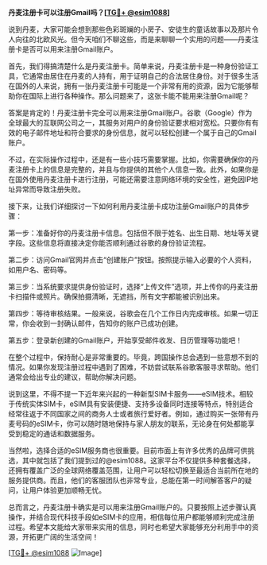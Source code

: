 **丹麦注册卡可以注册Gmail吗？[[TG💪+ @esim1088](https://t.me/s/esim1088)]**

说到丹麦，大家可能会想到那些色彩斑斓的小房子、安徒生的童话故事以及那片令人向往的北欧风光。但今天咱们不聊这些，而是来聊聊一个实用的问题——丹麦注册卡是否可以用来注册Gmail账户。

首先，我们得搞清楚什么是丹麦注册卡。简单来说，丹麦注册卡是一种身份验证工具，它通常由居住在丹麦的人持有，用于证明自己的合法居住身份。对于很多生活在国外的人来说，拥有一张丹麦注册卡可能是一个非常有用的资源，因为它能够帮助你在国际上进行各种操作。那么问题来了，这张卡能不能用来注册Gmail呢？

答案是肯定的！丹麦注册卡完全可以用来注册Gmail账户。谷歌（Google）作为全球最大的互联网公司之一，其服务对用户的身份验证要求相对宽松。只要你有有效的电子邮件地址和符合要求的身份信息，就可以轻松创建一个属于自己的Gmail账户。

不过，在实际操作过程中，还是有一些小技巧需要掌握。比如，你需要确保你的丹麦注册卡上的信息是完整的，并且与你提供的其他个人信息一致。此外，如果你是在国外使用丹麦注册卡进行注册，可能还需要注意网络环境的安全性，避免因IP地址异常而导致注册失败。

接下来，让我们详细探讨一下如何利用丹麦注册卡成功注册Gmail账户的具体步骤：

第一步：准备好你的丹麦注册卡信息。包括但不限于姓名、出生日期、地址等关键字段。这些信息将直接决定你能否顺利通过谷歌的身份验证流程。

第二步：访问Gmail官网并点击“创建账户”按钮。按照提示输入必要的个人资料，如用户名、密码等。

第三步：当系统要求提供身份验证时，选择“上传文件”选项，并上传你的丹麦注册卡扫描件或照片。确保拍摄清晰，无遮挡，所有文字都能被识别出来。

第四步：等待审核结果。一般来说，谷歌会在几个工作日内完成审核。如果一切正常，你会收到一封确认邮件，告知你的账户已成功创建。

第五步：登录新创建的Gmail账户，开始享受邮件收发、日历管理等功能吧！

在整个过程中，保持耐心是非常重要的。毕竟，跨国操作总会遇到一些意想不到的情况。如果你发现注册过程中遇到了困难，不妨尝试联系谷歌客服寻求帮助。他们通常会给出专业的建议，帮助你解决问题。

说到这里，不得不提一下近年来兴起的一种新型SIM卡服务——eSIM技术。相较于传统实体SIM卡，eSIM具有安装便捷、支持多设备同时连接等特点，特别适合经常往返于不同国家之间的商务人士或者旅行爱好者。例如，通过购买一张带有丹麦号码的eSIM卡，你可以随时随地保持与家人朋友的联系，无论身在何处都能享受到稳定的通话和数据服务。

当然啦，选择合适的eSIM服务商也很重要。目前市面上有许多优秀的品牌可供挑选，其中就包括了我们提到过的@esim1088。这家平台不仅提供多种套餐选择，还拥有覆盖广泛的全球网络覆盖范围，让用户可以轻松切换至最适合当前所在地的服务提供商。而且，他们的客服团队也非常专业，总能在第一时间解答客户的疑问，让用户体验更加顺畅无忧。

总而言之，丹麦注册卡确实是可以用来注册Gmail账户的。只要按照上述步骤认真操作，并结合现代科技手段如eSIM卡的应用，相信每位用户都能够顺利完成注册过程。希望本文能给大家带来实用的信息，同时也希望大家能够充分利用手中的资源，开拓更广阔的生活空间！

[[TG💪+ @esim1088](https://t.me/s/esim1088) ![Image](https://i.postimg.cc/4NQfJmqS/Snipaste-2025-05-13-00-14-12.png)]